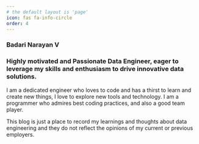 ```yaml
---
# the default layout is 'page'
icon: fas fa-info-circle
order: 4
---
```


<!-- > Add Markdown syntax content to file `_tabs/about.md`{: .filepath } and it will show up on this page.
{: .prompt-tip } -->

### Badari Narayan V 

### Highly motivated and Passionate Data Engineer, eager to leverage my skills and enthusiasm to drive innovative data solutions.

I am a dedicated engineer who loves to code and has a thirst to learn and create new things, I love to explore new tools and technology. 
I am a programmer who admires best coding practices, and also a good team player.

This blog is just a place to record my learnings and thoughts about data engineering and they do not reflect the opinions of my current or previous employers.
